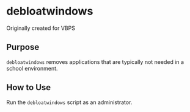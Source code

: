 # debloatwindows

Originally created for VBPS

## Purpose
`debloatwindows` removes applications that are typically not needed in a school environment.

## How to Use
Run the `debloatwindows` script as an administrator.
